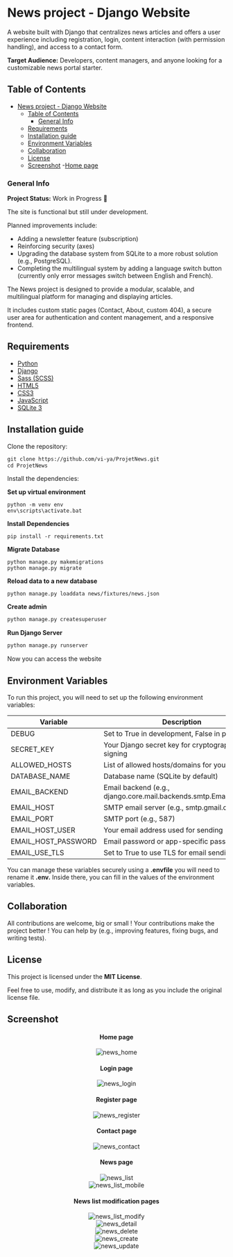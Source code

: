
# News project - Django Website

A website built with Django that centralizes news articles and offers a user experience including registration, login, content interaction (with permission handling), and access to a contact form.

**Target Audience:** Developers, content managers, and anyone looking for a customizable news portal starter.

## Table of Contents


- [News project - Django Website](#news-project---django-website)
  - [Table of Contents](#table-of-contents)
    - [General Info](#general-info)
  - [Requirements](#requirements)
  - [Installation guide](#installation-guide)
  - [Environment Variables](#environment-variables)
  - [Collaboration](#collaboration)
  - [License](#license)
  - [Screenshot](#screenshot)
      -[Home page](#home-page)

### General Info

**Project Status:** Work in Progress 🚧

The site is functional but still under development.

Planned improvements include:

- Adding a newsletter feature (subscription)
- Reinforcing security (axes)
- Upgrading the database system from SQLite to a more robust solution (e.g., PostgreSQL).
- Completing the multilingual system by adding a language switch button (currently only error messages switch between English and French).

The News project is designed to provide a modular, scalable, and multilingual platform for managing and displaying articles.

It includes custom static pages (Contact, About, custom 404), a secure user area for authentication and content management, and a responsive frontend.

## Requirements


- [Python](https://www.python.org/)
- [Django](https://www.djangoproject.com/)
- [Sass (SCSS)](https://sass-lang.com/)
- [HTML5](https://developer.mozilla.org/en-US/docs/Web/Guide/HTML/HTML5)
- [CSS3](https://developer.mozilla.org/en-US/docs/Web/CSS)
- [JavaScript](https://developer.mozilla.org/en-US/docs/Web/JavaScript)
- [SQLite 3](https://sqlite.org/)

## Installation guide

Clone the repository:

```html
git clone https://github.com/vi-ya/ProjetNews.git
cd ProjetNews
```

Install the dependencies:

**Set up virtual environment**

```
python -m venv env
env\scripts\activate.bat
```

**Install Dependencies**

```
pip install -r requirements.txt
```

**Migrate Database**

```
python manage.py makemigrations
python manage.py migrate
```
**Reload data to a new database**

```
python manage.py loaddata news/fixtures/news.json
```

**Create admin**

```html
python manage.py createsuperuser
```

**Run Django Server**

```html
python manage.py runserver
```

Now you can access the website

## Environment Variables

To run this project, you will need to set up the following environment variables:

| Variable | Description |
| --- | --- |
| DEBUG | Set to True in development, False in production |
| SECRET_KEY | Your Django secret key for cryptographic signing |
| ALLOWED_HOSTS | List of allowed hosts/domains for your app |
| DATABASE_NAME | Database name (SQLite by default) |
| EMAIL_BACKEND | Email backend (e.g., django.core.mail.backends.smtp.EmailBackend) |
| EMAIL_HOST | SMTP email server (e.g., smtp.gmail.com) |
| EMAIL_PORT | SMTP port (e.g., 587) |
| EMAIL_HOST_USER | Your email address used for sending |
| EMAIL_HOST_PASSWORD | Email password or app-specific password |
| EMAIL_USE_TLS | Set to True to use TLS for email sending |

You can manage these variables securely using a **.envfile** you will need to rename it **.env.** Inside there, you can fill in the values of the environment variables.

## Collaboration

All contributions are welcome, big or small ! Your contributions make the project better !
You can help by (e.g., improving features, fixing bugs, and writing tests).

## License

This project is licensed under the **MIT License**.

Feel free to use, modify, and distribute it as long as you include the original license file.

## Screenshot

<div align="center">
<h4>Home page</h4>
<img  src="https://github.com/vi-ya/ProjetNews/blob/dc8d2f7365de267b8f09b8384431c3170294cdf2/resources/images/news_home.jpg" alt="news_home" >
</div>

<div align="center">
<h4>Login page</h4>
<img  src="https://github.com/vi-ya/ProjetNews/blob/dc8d2f7365de267b8f09b8384431c3170294cdf2/resources/images/news_login.png" alt="news_login" >
</div>

<div align="center">
<h4>Register page</h4>
<img  src="https://github.com/vi-ya/ProjetNews/blob/dc8d2f7365de267b8f09b8384431c3170294cdf2/resources/images/news_register.png" alt="news_register" >
</div>

<div align="center">
<h4>Contact page</h4>
<img  src="https://github.com/vi-ya/ProjetNews/blob/dc8d2f7365de267b8f09b8384431c3170294cdf2/resources/images/news_contact.jpg" alt="news_contact">
</div>

<div align="center">
<h4>News page</h4>
<img  src="https://github.com/vi-ya/ProjetNews/blob/dc8d2f7365de267b8f09b8384431c3170294cdf2/resources/images/news_list.png" alt="news_list" >
</div>
<div align="center">
<img  src="https://github.com/vi-ya/ProjetNews/blob/dc8d2f7365de267b8f09b8384431c3170294cdf2/resources/images/news_list_mobile.png" alt="news_list_mobile" >
</div>

<div align="center">
<h4>News list modification pages</h4>
<img  src="https://github.com/vi-ya/ProjetNews/blob/dc8d2f7365de267b8f09b8384431c3170294cdf2/resources/images/news_list_modify.png" alt="news_list_modify" >
</div>
<div align="center">
<img  src="https://github.com/vi-ya/ProjetNews/blob/dc8d2f7365de267b8f09b8384431c3170294cdf2/resources/images/news_detail.png" alt="news_detail" >
</div>
<div align="center">
<img  src="https://github.com/vi-ya/ProjetNews/blob/dc8d2f7365de267b8f09b8384431c3170294cdf2/resources/images/news_delete.png" alt="news_delete" >
</div>
<div align="center">
<img  src="https://github.com/vi-ya/ProjetNews/blob/dc8d2f7365de267b8f09b8384431c3170294cdf2/resources/images/news_create.png" alt="news_create" >
</div>
<div align="center">
<img  src="https://github.com/vi-ya/ProjetNews/blob/dc8d2f7365de267b8f09b8384431c3170294cdf2/resources/images/news_update.jpg" alt="news_update" >
</div>

